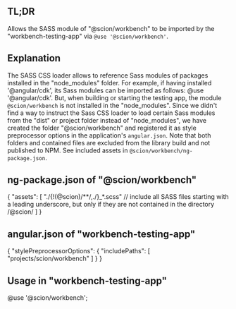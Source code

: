 ## TL;DR
Allows the SASS module of "@scion/workbench" to be imported by the "workbench-testing-app" via `@use '@scion/workbench'`.

## Explanation
The SASS CSS loader allows to reference Sass modules of packages installed in the "node_modules" folder. For example, if having installed '@angular/cdk', its Sass modules can be imported as follows: @use '@angular/cdk'. But, when building or starting the testing app, the module `@scion/workbench` is not installed in the "node_modules". Since we didn't find a way to instruct the Sass CSS loader to load certain Sass modules from the "dist" or project folder instead of "node_modules", we have created the folder "@scion/workbench" and registered it as style preprocessor options in the application's `angular.json`. Note that both folders and contained files are excluded from the library build and not published to NPM. See included assets in `@scion/workbench/ng-package.json`.

## ng-package.json of "@scion/workbench"
{
  "assets": [
    "./{!(@scion)/**/,./}_*.scss" // include all SASS files starting with a leading underscore, but only if they are not contained in the directory /@scion/
  ]
}

## angular.json of "workbench-testing-app"
{
  "stylePreprocessorOptions": {
    "includePaths": [
      "projects/scion/workbench"
    ]
  }
}

## Usage in "workbench-testing-app"
@use '@scion/workbench';
